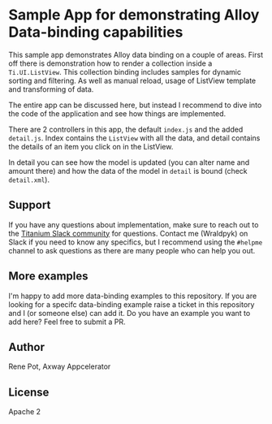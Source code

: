 # Sample App for demonstrating Alloy Data-binding capabilities

This sample app demonstrates Alloy data binding on a couple of areas. First off there is demonstration how to render a collection inside a `Ti.UI.ListView`. This collection binding includes samples for dynamic sorting and filtering. As well as manual reload, usage of ListView template and transforming of data. 

The entire app can be discussed here, but instead I recommend to dive into the code of the application and see how things are implemented. 

There are 2 controllers in this app, the default `index.js` and the added `detail.js`. Index contains the `ListView` with all the data, and detail contains the details of an item you click on in the ListView. 

In detail you can see how the model is updated (you can alter name and amount there) and how the data of the model in `detail` is bound (check `detail.xml`).

## Support

If you have any questions about implementation, make sure to reach out to the [Titanium Slack community](http://tislack.org) for questions. Contact me (Wraldpyk) on Slack if you need to know any specifics, but I recommend using the `#helpme` channel to ask questions as there are many people who can help you out.

## More examples
I'm happy to add more data-binding examples to this repository. If you are looking for a specifc data-binding example raise a ticket in this repository and I (or someone else) can add it. Do you have an example you want to add here? Feel free to submit a PR.  

## Author

Rene Pot, Axway Appcelerator

## License

Apache 2

